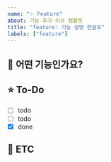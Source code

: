 ```yaml
---
name: "✨ Feature"
about: 기능 추가 이슈 템플릿
title: "feature: 기능 설명 한글로"
labels: ["feature"]
---
```


## 📝 어떤 기능인가요?
<!-- 추가하려는 기능에 대해 간결하게 설명해주세요. -->

## ⭐️ To-Do
<!-- 해야 할 일들을 적어주세요. -->
- [ ] todo
- [ ] todo
- [x] done

## 📌 ETC
<!-- 참고할 만한 자료 (선택) -->
